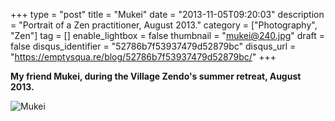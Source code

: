 +++
type = "post"
title = "Mukei"
date = "2013-11-05T09:20:03"
description = "Portrait of a Zen practitioner, August 2013."
category = ["Photography", "Zen"]
tag = []
enable_lightbox = false
thumbnail = "mukei@240.jpg"
draft = false
disqus_identifier = "52786b7f53937479d52879bc"
disqus_url = "https://emptysqua.re/blog/52786b7f53937479d52879bc/"
+++

<p><strong>My friend Mukei, during the Village Zendo's summer retreat, August 2013.</strong></p>
<p><img style="display:block; margin-left:auto; margin-right:auto;" src="mukei.jpg" alt="Mukei" title="Mukei" /></p>
